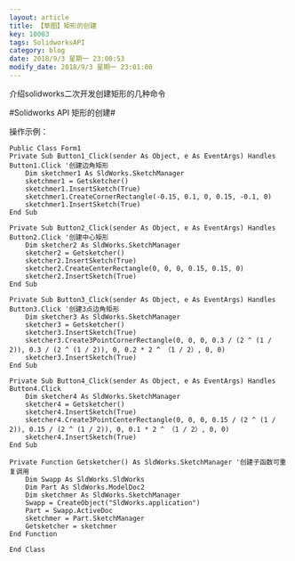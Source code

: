 ```yaml
---
layout: article
title: 【草图】矩形的创建
key: 10003
tags: SolidworksAPI
category: blog
date: 2018/9/3 星期一 23:00:53 
modify_date: 2018/9/3 星期一 23:01:00 
---
```


介绍solidworks二次开发创建矩形的几种命令

<!--more-->

#Solidworks API 矩形的创建#


操作示例：



 

    Public Class Form1
    Private Sub Button1_Click(sender As Object, e As EventArgs) Handles Button1.Click '创建边角矩形
        Dim sketchmer1 As SldWorks.SketchManager
        sketchmer1 = Getsketcher()
        sketchmer1.InsertSketch(True)
        sketchmer1.CreateCornerRectangle(-0.15, 0.1, 0, 0.15, -0.1, 0)
        sketchmer1.InsertSketch(True)
    End Sub

    Private Sub Button2_Click(sender As Object, e As EventArgs) Handles Button2.Click '创建中心矩形
        Dim sketcher2 As SldWorks.SketchManager
        sketcher2 = Getsketcher()
        sketcher2.InsertSketch(True)
        sketcher2.CreateCenterRectangle(0, 0, 0, 0.15, 0.15, 0)
        sketcher2.InsertSketch(True)
    End Sub

    Private Sub Button3_Click(sender As Object, e As EventArgs) Handles Button3.Click '创建3点边角矩形
        Dim sketcher3 As SldWorks.SketchManager
        sketcher3 = Getsketcher()
        sketcher3.InsertSketch(True)
        sketcher3.Create3PointCornerRectangle(0, 0, 0, 0.3 / (2 ^ (1 / 2)), 0.3 / (2 ^ (1 / 2)), 0, 0.2 * 2 ^ （1 / 2）, 0, 0)
        sketcher3.InsertSketch(True)
    End Sub

    Private Sub Button4_Click(sender As Object, e As EventArgs) Handles Button4.Click
        Dim sketcher4 As SldWorks.SketchManager
        sketcher4 = Getsketcher()
        sketcher4.InsertSketch(True)
        sketcher4.Create3PointCenterRectangle(0, 0, 0, 0.15 / (2 ^ (1 / 2)), 0.15 / (2 ^ (1 / 2)), 0, 0.1 * 2 ^ （1 / 2）, 0, 0)
        sketcher4.InsertSketch(True)
    End Sub

    Private Function Getsketcher() As SldWorks.SketchManager '创建子函数可重复调用
        Dim Swapp As SldWorks.SldWorks
        Dim Part As SldWorks.ModelDoc2
        Dim sketchmer As SldWorks.SketchManager
        Swapp = CreateObject("SldWorks.application")
        Part = Swapp.ActiveDoc
        sketchmer = Part.SketchManager
        Getsketcher = sketchmer
    End Function

    End Class




